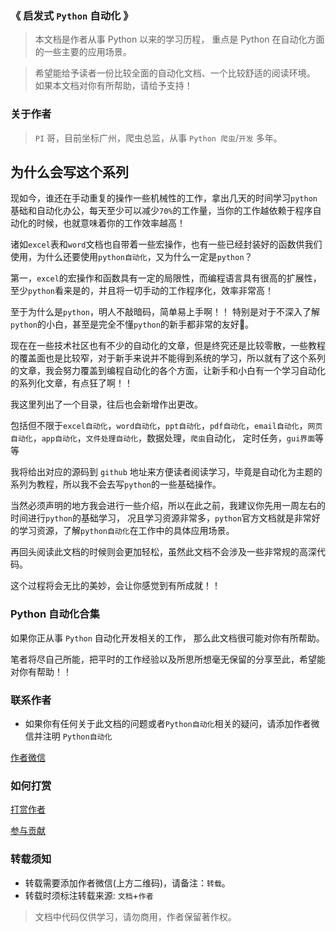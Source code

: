 ### 《 启发式 `Python` 自动化 》

> 本文档是作者从事 Python 以来的学习历程，
重点是 Python 在自动化方面的一些主要的应用场景。

>希望能给予读者一份比较全面的自动化文档、一个比较舒适的阅读环境。
如果本文档对你有所帮助，请给予支持！

### 关于作者

> `PI` 哥，目前坐标广州，爬虫总监，从事 `Python 爬虫`/`开发` 多年。

## 为什么会写这个系列

现如今，谁还在手动重复的操作一些机械性的工作，拿出几天的时间学习`python`基础和自动化办公，每天至少可以减少`70%`的工作量，当你的工作越依赖于程序自动化的时候，也就意味着你的工作效率越高！

诸如`excel`表和`word`文档也自带着一些宏操作，也有一些已经封装好的函数供我们使用，为什么还要使用`python自动化`，又为什么一定是`python`？

第一，`excel`的宏操作和函数具有一定的局限性，而编程语言具有很高的扩展性，至少`python`看来是的，并且将一切手动的工作程序化，效率非常高！

至于为什么是`python`，明人不敲暗码，简单易上手啊！！ 特别是对于不深入了解`python`的小白，甚至是完全不懂`python`的新手都非常的友好👬。


现在在一些技术社区也有不少的自动化的文章，但是终究还是比较零散，一些教程的覆盖面也是比较窄，对于新手来说并不能得到系统的学习，所以就有了这个系列的文章，我会努力覆盖到编程自动化的各个方面，让新手和小白有一个学习自动化的系列化文章，有点狂了啊！！

我这里列出了一个目录，往后也会新增作出更改。

包括但不限于`excel自动化`，`word自动化`，`ppt自动化`，`pdf自动化`，`email自动化`，`网页自动化`，`app自动化`，`文件处理自动化`，数据处理，`爬虫`自动化， 定时任务，`gui界面`等等


我将给出对应的源码到 `github` 地址来方便读者阅读学习，毕竟是自动化为主题的系列为教程，所以我不会去写`python`的一些基础操作。

当然必须声明的地方我会进行一些介绍，所以在此之前，我建议你先用一周左右的时间进行`python`的基础学习，
况且学习资源非常多，`python`官方文档就是非常好的学习资源，了解`python自动化`在工作中的具体应用场景。

再回头阅读此文档的时候则会更加轻松，虽然此文档不会涉及一些非常规的高深代码。

这个过程将会无比的美妙，会让你感觉到有所成就！！


### Python 自动化合集 

如果你正从事 `Python` 自动化开发相关的工作， 那么此文档很可能对你有所帮助。

笔者将尽自己所能，把平时的工作经验以及所思所想毫无保留的分享至此，希望能对你有帮助！！


### 联系作者 
- 如果你有任何关于此文档的问题或者`Python自动化`相关的疑问，请添加作者微信并注明 `Python自动化`

[作者微信](../../打赏和作者/作者微信.md ':include')

### 如何打赏

[打赏作者](../../打赏和作者/微信打赏.md ':include')

[参与贡献](../../打赏和作者/参与贡献.md ':include')



### 转载须知
- 转载需要添加作者微信(上方二维码)，请备注：`转载`。
- 转载时须标注转载来源: `文档`+`作者`


> 文档中代码仅供学习，请勿商用，作者保留著作权。